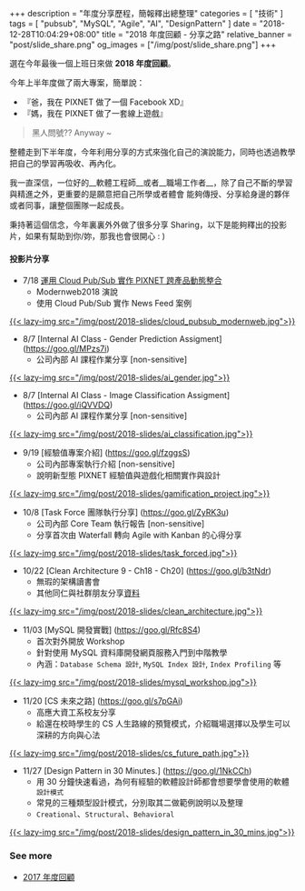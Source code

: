 +++
description = "年度分享歷程，簡報釋出總整理"
categories = [ "技術" ]
tags = [ "pubsub", "MySQL", "Agile", "AI", "DesignPattern" ]
date = "2018-12-28T10:04:29+08:00"
title = "2018 年度回顧 - 分享之路"
relative_banner = "post/slide_share.png"
og_images = ["/img/post/slide_share.png"]
+++

選在今年最後一個上班日來做 **2018 年度回顧**。

今年上半年度做了兩大專案，簡單說：

<!--more-->

- 『爸，我在 PIXNET 做了一個 Facebook XD』
- 『媽，我在 PIXNET 做了一套線上遊戲』

>  黑人問號?? Anyway ~

整體走到下半年度，今年利用分享的方式來強化自己的演說能力，同時也透過教學把自己的學習再吸收、再內化。

我一直深信，一位好的__軟體工程師__或者__職場工作者__，除了自己不斷的學習與精進之外，更重要的是願意把自己所學或者體會
能夠傳授、分享給身邊的夥伴或者同事，讓整個團隊一起成長。

秉持著這個信念，今年裏裏外外做了很多分享 Sharing，以下是能夠釋出的投影片，如果有幫助到你/妳，那我也會很開心 : )


#### 投影片分享

- 7/18  [運用 Cloud Pub/Sub 實作 PIXNET 跨產品動態整合](https://goo.gl/nKMh5X)
    - Modernweb2018 演說
    - 使用 Cloud Pub/Sub 實作 News Feed 案例

<a href="https://goo.gl/nKMh5X" target="_blank" rel="noopener">
{{< lazy-img src="/img/post/2018-slides/cloud_pubsub_modernweb.jpg">}}
</a>

- 8/7   [Internal AI Class - Gender Prediction Assigment] (https://goo.gl/MPzs7i)
    - 公司內部 AI 課程作業分享 [non-sensitive]

<a href="https://goo.gl/MPzs7i" target="_blank" rel="noopener">
{{< lazy-img src="/img/post/2018-slides/ai_gender.jpg">}}
</a>

- 8/7   [Internal AI Class - Image Classification Assigment] (https://goo.gl/iQVVDQ)
    - 公司內部 AI 課程作業分享 [non-sensitive]

<a href="https://goo.gl/iQVVDQ" target="_blank" rel="noopener">
{{< lazy-img src="/img/post/2018-slides/ai_classification.jpg">}}
</a>

- 9/19  [經驗值專案介紹] (https://goo.gl/fzggsS)
    - 公司內部專案執行介紹 [non-sensitive]
    - 說明新型態 PIXNET 經驗值與遊戲化相關實作與設計

<a href="https://goo.gl/fzggsS" target="_blank" rel="noopener">
{{< lazy-img src="/img/post/2018-slides/gamification_project.jpg">}}
</a>

- 10/8  [Task Force  團隊執行分享] (https://goo.gl/ZyRK3u)
    - 公司內部 Core Team 執行報告 [non-sensitive]
    - 分享首次由 Waterfall 轉向 Agile with Kanban 的心得分享

<a href="https://goo.gl/ZyRK3u" target="_blank" rel="noopener">
{{< lazy-img src="/img/post/2018-slides/task_forced.jpg">}}
</a>

- 10/22 [Clean Architecture 9 - Ch18 - Ch20] (https://goo.gl/b3tNdr)
    - 無瑕的架構讀書會
    - 其他同仁與社群朋友分享[資料](https://docs.google.com/spreadsheets/d/1gR-PC_VervfsURC9os21AJA3fByCn1aI1Z_LIZotBQA/edit#gid=0)

<a href="https://goo.gl/b3tNdr" target="_blank" rel="noopener">
{{< lazy-img src="/img/post/2018-slides/clean_architecture.jpg">}}
</a>

- 11/03 [MySQL 開發實戰] (https://goo.gl/Rfc8S4)
    - 首次對外開放 Workshop
    - 針對使用 MySQL 資料庫開發網頁服務入門到中階教學
    - 內涵：`Database Schema 設計`, `MySQL Index 設計`, `Index Profiling` 等

<a href="https://goo.gl/Rfc8S4" target="_blank" rel="noopener">
{{< lazy-img src="/img/post/2018-slides/mysql_workshop.jpg">}}
</a>

- 11/20 [CS 未來之路] (https://goo.gl/s7pGAi)
    - 高應大資工系校友分享
    - 給還在校時學生的 CS 人生路線的預覽模式，介紹職場選擇以及學生可以深耕的方向與心法

<a href="https://goo.gl/s7pGAi" target="_blank" rel="noopener">
{{< lazy-img src="/img/post/2018-slides/cs_future_path.jpg">}}
</a>

- 11/27 [Design Pattern in 30 Minutes.] (https://goo.gl/1NkCCh)
    - 用 30 分鐘快速看過，為何有經驗的軟體設計師都會想要學會使用的軟體 `設計模式`
    - 常見的三種類型設計模式，分別取其二做範例說明以及整理
    - `Creational`、`Structural`、`Behavioral`

<a href="https://goo.gl/1NkCCh" target="_blank" rel="noopener">
{{< lazy-img src="/img/post/2018-slides/design_pattern_in_30_mins.jpg">}}
</a>

### <span class="text-success">__See more__</span>
- [2017 年度回顧](/kpi_review)

